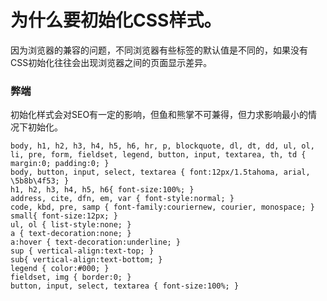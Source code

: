 # 为什么要初始化CSS样式。
因为浏览器的兼容的问题，不同浏览器有些标签的默认值是不同的，如果没有CSS初始化往往会出现浏览器之间的页面显示差异。 

### 弊端

初始化样式会对SEO有一定的影响，但鱼和熊掌不可兼得，但力求影响最小的情况下初始化。

	
	body, h1, h2, h3, h4, h5, h6, hr, p, blockquote, dl, dt, dd, ul, ol, li, pre, form, fieldset, legend, button, input, textarea, th, td { margin:0; padding:0; }  
	body, button, input, select, textarea { font:12px/1.5tahoma, arial, \5b8b\4f53; }  
	h1, h2, h3, h4, h5, h6{ font-size:100%; }  
	address, cite, dfn, em, var { font-style:normal; }  
	code, kbd, pre, samp { font-family:couriernew, courier, monospace; }  
	small{ font-size:12px; }  
	ul, ol { list-style:none; }  
	a { text-decoration:none; }  
	a:hover { text-decoration:underline; }  
	sup { vertical-align:text-top; }  
	sub{ vertical-align:text-bottom; }  
	legend { color:#000; }  
	fieldset, img { border:0; }  
	button, input, select, textarea { font-size:100%; }  